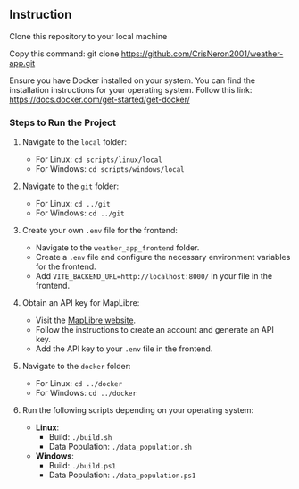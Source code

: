 ## Instruction

Clone this repository to your local machine

Copy this command: git clone https://github.com/CrisNeron2001/weather-app.git

Ensure you have Docker installed on your system. You can find the installation instructions for your operating system. Follow this link: https://docs.docker.com/get-started/get-docker/

### Steps to Run the Project

1. Navigate to the `local` folder:
   - For Linux: `cd scripts/linux/local`
   - For Windows: `cd scripts/windows/local`

2. Navigate to the `git` folder:
   - For Linux: `cd ../git`
   - For Windows: `cd ../git`

3. Create your own `.env` file for the frontend:
   - Navigate to the `weather_app_frontend` folder.
   - Create a `.env` file and configure the necessary environment variables for the frontend.
   - Add `VITE_BACKEND_URL=http://localhost:8000/` in your file in the frontend.

4. Obtain an API key for MapLibre:
   - Visit the [MapLibre website](https://maplibre.org/).
   - Follow the instructions to create an account and generate an API key.
   - Add the API key to your `.env` file in the frontend.

5. Navigate to the `docker` folder:
   - For Linux: `cd ../docker`
   - For Windows: `cd ../docker`

6. Run the following scripts depending on your operating system:
   - **Linux**:
     - Build: `./build.sh`
     - Data Population: `./data_population.sh`
   - **Windows**:
     - Build: `./build.ps1`
     - Data Population: `./data_population.ps1`